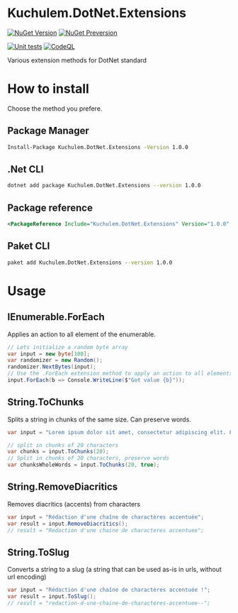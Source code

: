 # Kuchulem.DotNet.Extensions

[![NuGet Version](https://img.shields.io/nuget/v/Kuchulem.DotNet.Extensions?label=Nuget%20version&logo=nuget)](https://www.nuget.org/packages/Kuchulem.DotNet.Extensions/)
[![NuGet Preversion](https://img.shields.io/nuget/vpre/Kuchulem.DotNet.Extensions?label=Nuget%20prerelease&logo=nuget)](https://www.nuget.org/packages/Kuchulem.DotNet.Extensions/)


[![Unit tests](https://github.com/Kuchulem/DotNet.Extensions/actions/workflows/tests.yml/badge.svg?branch=main)](https://github.com/Kuchulem/DotNet.Extensions/actions/workflows/tests.yml) [![CodeQL](https://github.com/Kuchulem/DotNet.Extensions/actions/workflows/codeql.yml/badge.svg?branch=main)](https://github.com/Kuchulem/DotNet.Extensions/actions/workflows/codeql.yml)

Various extension methods for DotNet standard

# How to install

Choose the method you prefere.

## Package Manager

```sh
Install-Package Kuchulem.DotNet.Extensions -Version 1.0.0
```

## .Net CLI

```sh
dotnet add package Kuchulem.DotNet.Extensions --version 1.0.0
```

## Package reference

```xml
<PackageReference Include="Kuchulem.DotNet.Extensions" Version="1.0.0" />
```

## Paket CLI

```sh
paket add Kuchulem.DotNet.Extensions --version 1.0.0
```

# Usage

## IEnumerable.ForEach

Applies an action to all element of the enumerable.

```csharp
// Lets initialize a random byte array
var input = new byte[100];
var randomizer = new Random();
randomizer.NextBytes(input);
// Use the .ForEach extension method to apply an action to all elements
input.ForEach(b => Console.WriteLine($"Got value {b}"));
```

## String.ToChunks

Splits a string in chunks of the same size. Can preserve words.

```csharp
var input = "Lorem ipsum dolor sit amet, consectetur adipiscing elit. Fusce dictum dictum orci, et placerat quam egestas vitae. Duis sed nisi.";

// split in chunks of 20 characters
var chunks = input.ToChunks(20);
// Split in chunks of 20 characters, preserve words
var chunksWholeWords = input.ToChunks(20, true);
```

## String.RemoveDiacritics

Removes diacritics (accents) from characters

```csharp
var input = "Rédaction d'une chaîne de charactères accentuée";
var result = input.RemoveDiacritics();
// result = "Redaction d'une chaine de characteres accentuee";
```

## String.ToSlug

Converts a string to a slug (a string that can be used as-is in urls, without url encoding)

```csharp
var input = "Rédaction d'une chaîne de charactères accentuée !";
var result = input.ToSlug();
// result = "redaction-d-une-chaine-de-characteres-accentuee--";
```
